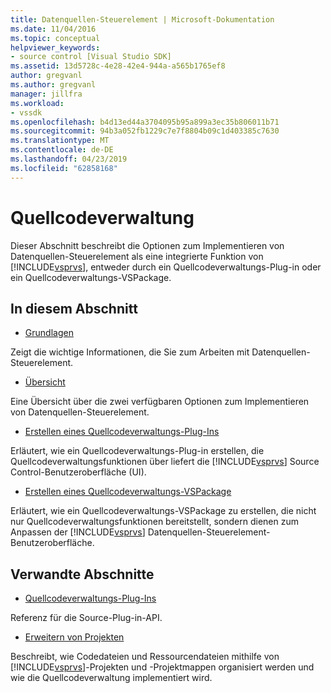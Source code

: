 ```yaml
---
title: Datenquellen-Steuerelement | Microsoft-Dokumentation
ms.date: 11/04/2016
ms.topic: conceptual
helpviewer_keywords:
- source control [Visual Studio SDK]
ms.assetid: 13d5728c-4e28-42e4-944a-a565b1765ef8
author: gregvanl
ms.author: gregvanl
manager: jillfra
ms.workload:
- vssdk
ms.openlocfilehash: b4d13ed44a3704095b95a899a3ec35b806011b71
ms.sourcegitcommit: 94b3a052fb1229c7e7f8804b09c1d403385c7630
ms.translationtype: MT
ms.contentlocale: de-DE
ms.lasthandoff: 04/23/2019
ms.locfileid: "62858168"
---
```

# <a name="source-control"></a>Quellcodeverwaltung
Dieser Abschnitt beschreibt die Optionen zum Implementieren von Datenquellen-Steuerelement als eine integrierte Funktion von [!INCLUDE[vsprvs](../../code-quality/includes/vsprvs_md.md)], entweder durch ein Quellcodeverwaltungs-Plug-in oder ein Quellcodeverwaltungs-VSPackage.

## <a name="in-this-section"></a>In diesem Abschnitt
- [Grundlagen](../../extensibility/internals/source-control-integration-essentials.md)

 Zeigt die wichtige Informationen, die Sie zum Arbeiten mit Datenquellen-Steuerelement.

- [Übersicht](../../extensibility/internals/source-control-integration-overview.md)

 Eine Übersicht über die zwei verfügbaren Optionen zum Implementieren von Datenquellen-Steuerelement.

- [Erstellen eines Quellcodeverwaltungs-Plug-Ins](../../extensibility/internals/creating-a-source-control-plug-in.md)

 Erläutert, wie ein Quellcodeverwaltungs-Plug-in erstellen, die Quellcodeverwaltungsfunktionen über liefert die [!INCLUDE[vsprvs](../../code-quality/includes/vsprvs_md.md)] Source Control-Benutzeroberfläche (UI).

- [Erstellen eines Quellcodeverwaltungs-VSPackage](../../extensibility/internals/creating-a-source-control-vspackage.md)

 Erläutert, wie ein Quellcodeverwaltungs-VSPackage zu erstellen, die nicht nur Quellcodeverwaltungsfunktionen bereitstellt, sondern dienen zum Anpassen der [!INCLUDE[vsprvs](../../code-quality/includes/vsprvs_md.md)] Datenquellen-Steuerelement-Benutzeroberfläche.

## <a name="related-sections"></a>Verwandte Abschnitte
- [Quellcodeverwaltungs-Plug-Ins](../../extensibility/source-control-plug-ins.md)

 Referenz für die Source-Plug-in-API.

- [Erweitern von Projekten](../../extensibility/extending-projects.md)

 Beschreibt, wie Codedateien und Ressourcendateien mithilfe von [!INCLUDE[vsprvs](../../code-quality/includes/vsprvs_md.md)]-Projekten und -Projektmappen organisiert werden und wie die Quellcodeverwaltung implementiert wird.